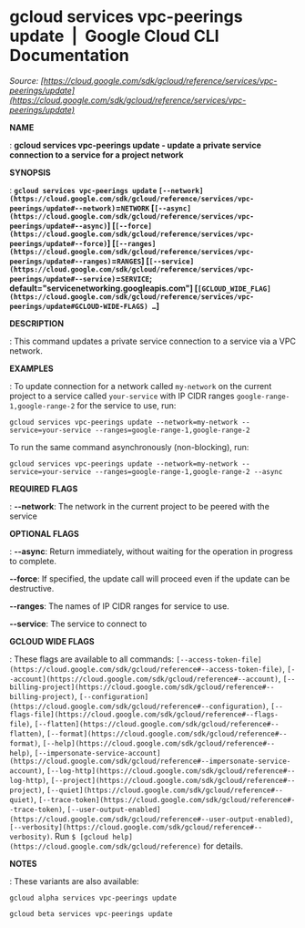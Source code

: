 # gcloud services vpc-peerings update  |  Google Cloud CLI Documentation

*Source: [https://cloud.google.com/sdk/gcloud/reference/services/vpc-peerings/update](https://cloud.google.com/sdk/gcloud/reference/services/vpc-peerings/update)*

**NAME**

: **gcloud services vpc-peerings update - update a private service connection to a service for a project network**

**SYNOPSIS**

: **`gcloud services vpc-peerings update` `[--network](https://cloud.google.com/sdk/gcloud/reference/services/vpc-peerings/update#--network)`=`NETWORK` [`[--async](https://cloud.google.com/sdk/gcloud/reference/services/vpc-peerings/update#--async)`] [`[--force](https://cloud.google.com/sdk/gcloud/reference/services/vpc-peerings/update#--force)`] [`[--ranges](https://cloud.google.com/sdk/gcloud/reference/services/vpc-peerings/update#--ranges)`=`RANGES`] [`[--service](https://cloud.google.com/sdk/gcloud/reference/services/vpc-peerings/update#--service)`=`SERVICE`; default="servicenetworking.googleapis.com"] [`[GCLOUD_WIDE_FLAG](https://cloud.google.com/sdk/gcloud/reference/services/vpc-peerings/update#GCLOUD-WIDE-FLAGS) …`]**

**DESCRIPTION**

: This command updates a private service connection to a service via a VPC
network.

**EXAMPLES**

: To update connection for a network called `my-network` on the current
project to a service called `your-service` with IP CIDR ranges
`google-range-1,google-range-2` for the service to use, run:

```
gcloud services vpc-peerings update --network=my-network --service=your-service --ranges=google-range-1,google-range-2
```

To run the same command asynchronously (non-blocking), run:

```
gcloud services vpc-peerings update --network=my-network --service=your-service --ranges=google-range-1,google-range-2 --async
```

**REQUIRED FLAGS**

: **--network**:
The network in the current project to be peered with the service

**OPTIONAL FLAGS**

: **--async**:
Return immediately, without waiting for the operation in progress to complete.

**--force**:
If specified, the update call will proceed even if the update can be
destructive.

**--ranges**:
The names of IP CIDR ranges for service to use.

**--service**:
The service to connect to

**GCLOUD WIDE FLAGS**

: These flags are available to all commands: `[--access-token-file](https://cloud.google.com/sdk/gcloud/reference#--access-token-file)`,
`[--account](https://cloud.google.com/sdk/gcloud/reference#--account)`, `[--billing-project](https://cloud.google.com/sdk/gcloud/reference#--billing-project)`,
`[--configuration](https://cloud.google.com/sdk/gcloud/reference#--configuration)`,
`[--flags-file](https://cloud.google.com/sdk/gcloud/reference#--flags-file)`,
`[--flatten](https://cloud.google.com/sdk/gcloud/reference#--flatten)`, `[--format](https://cloud.google.com/sdk/gcloud/reference#--format)`, `[--help](https://cloud.google.com/sdk/gcloud/reference#--help)`, `[--impersonate-service-account](https://cloud.google.com/sdk/gcloud/reference#--impersonate-service-account)`,
`[--log-http](https://cloud.google.com/sdk/gcloud/reference#--log-http)`,
`[--project](https://cloud.google.com/sdk/gcloud/reference#--project)`, `[--quiet](https://cloud.google.com/sdk/gcloud/reference#--quiet)`, `[--trace-token](https://cloud.google.com/sdk/gcloud/reference#--trace-token)`, `[--user-output-enabled](https://cloud.google.com/sdk/gcloud/reference#--user-output-enabled)`,
`[--verbosity](https://cloud.google.com/sdk/gcloud/reference#--verbosity)`.
Run `$ [gcloud help](https://cloud.google.com/sdk/gcloud/reference)` for details.

**NOTES**

: These variants are also available:

```
gcloud alpha services vpc-peerings update
```

```
gcloud beta services vpc-peerings update
```